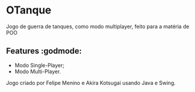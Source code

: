 # OTanque

Jogo de guerra de tanques, como modo multiplayer, feito para a matéria de POO

## Features :godmode:

* Modo Single-Player;
* Modo Multi-Player.


Jogo criado por Felipe Menino e Akira Kotsugai usando Java e Swing.
